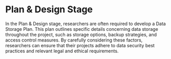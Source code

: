 # Plan & Design Stage



In the Plan & Design stage, researchers are often required to develop a Data Storage Plan. This plan outlines specific details concerning data storage throughout the project, such as storage options, backup strategies, and access control measures. By carefully considering these factors, researchers can ensure that their projects adhere to data security best practices and relevant legal and ethical requirements.
